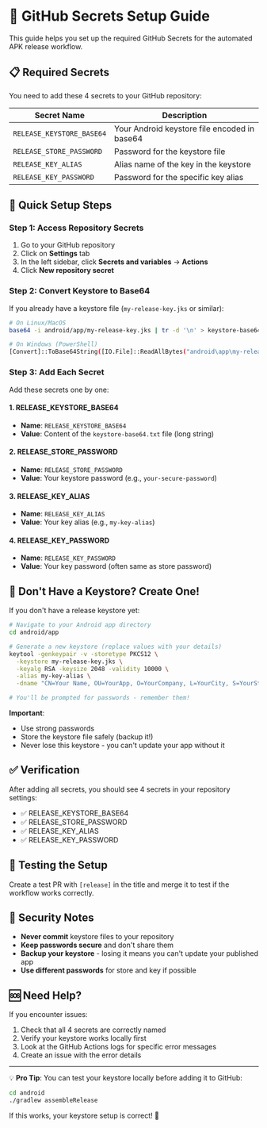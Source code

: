 # 🔐 GitHub Secrets Setup Guide

This guide helps you set up the required GitHub Secrets for the automated APK release workflow.

## 📋 Required Secrets

You need to add these 4 secrets to your GitHub repository:

| Secret Name               | Description                                  |
| ------------------------- | -------------------------------------------- |
| `RELEASE_KEYSTORE_BASE64` | Your Android keystore file encoded in base64 |
| `RELEASE_STORE_PASSWORD`  | Password for the keystore file               |
| `RELEASE_KEY_ALIAS`       | Alias name of the key in the keystore        |
| `RELEASE_KEY_PASSWORD`    | Password for the specific key alias          |

## 🚀 Quick Setup Steps

### Step 1: Access Repository Secrets

1. Go to your GitHub repository
2. Click on **Settings** tab
3. In the left sidebar, click **Secrets and variables** → **Actions**
4. Click **New repository secret**

### Step 2: Convert Keystore to Base64

If you already have a keystore file (`my-release-key.jks` or similar):

```bash
# On Linux/MacOS
base64 -i android/app/my-release-key.jks | tr -d '\n' > keystore-base64.txt

# On Windows (PowerShell)
[Convert]::ToBase64String([IO.File]::ReadAllBytes("android\app\my-release-key.jks")) > keystore-base64.txt
```

### Step 3: Add Each Secret

Add these secrets one by one:

#### 1. RELEASE_KEYSTORE_BASE64

- **Name**: `RELEASE_KEYSTORE_BASE64`
- **Value**: Content of the `keystore-base64.txt` file (long string)

#### 2. RELEASE_STORE_PASSWORD

- **Name**: `RELEASE_STORE_PASSWORD`
- **Value**: Your keystore password (e.g., `your-secure-password`)

#### 3. RELEASE_KEY_ALIAS

- **Name**: `RELEASE_KEY_ALIAS`
- **Value**: Your key alias (e.g., `my-key-alias`)

#### 4. RELEASE_KEY_PASSWORD

- **Name**: `RELEASE_KEY_PASSWORD`
- **Value**: Your key password (often same as store password)

## 🔑 Don't Have a Keystore? Create One!

If you don't have a release keystore yet:

```bash
# Navigate to your Android app directory
cd android/app

# Generate a new keystore (replace values with your details)
keytool -genkeypair -v -storetype PKCS12 \
  -keystore my-release-key.jks \
  -keyalg RSA -keysize 2048 -validity 10000 \
  -alias my-key-alias \
  -dname "CN=Your Name, OU=YourApp, O=YourCompany, L=YourCity, S=YourState, C=YourCountry"

# You'll be prompted for passwords - remember them!
```

**Important**:

- Use strong passwords
- Store the keystore file safely (backup it!)
- Never lose this keystore - you can't update your app without it

## ✅ Verification

After adding all secrets, you should see 4 secrets in your repository settings:

- ✅ RELEASE_KEYSTORE_BASE64
- ✅ RELEASE_STORE_PASSWORD
- ✅ RELEASE_KEY_ALIAS
- ✅ RELEASE_KEY_PASSWORD

## 🔧 Testing the Setup

Create a test PR with `[release]` in the title and merge it to test if the workflow works correctly.

## 🚨 Security Notes

- **Never commit** keystore files to your repository
- **Keep passwords secure** and don't share them
- **Backup your keystore** - losing it means you can't update your published app
- **Use different passwords** for store and key if possible

## 🆘 Need Help?

If you encounter issues:

1. Check that all 4 secrets are correctly named
2. Verify your keystore works locally first
3. Look at the GitHub Actions logs for specific error messages
4. Create an issue with the error details

---

💡 **Pro Tip**: You can test your keystore locally before adding it to GitHub:

```bash
cd android
./gradlew assembleRelease
```

If this works, your keystore setup is correct! 🎉

